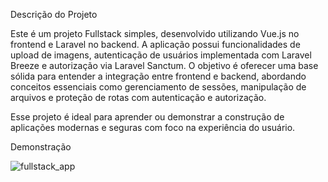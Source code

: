 Descrição do Projeto

Este é um projeto Fullstack simples, desenvolvido utilizando Vue.js no frontend e Laravel no backend. A aplicação possui funcionalidades de upload de imagens, autenticação de usuários implementada com Laravel Breeze e autorização via Laravel Sanctum. O objetivo é oferecer uma base sólida para entender a integração entre frontend e backend, abordando conceitos essenciais como gerenciamento de sessões, manipulação de arquivos e proteção de rotas com autenticação e autorização.

Esse projeto é ideal para aprender ou demonstrar a construção de aplicações modernas e seguras com foco na experiência do usuário.

Demonstração

![fullstack_app ](https://github.com/user-attachments/assets/e9ba5e83-a87c-4478-865d-b1e17cc56963)
